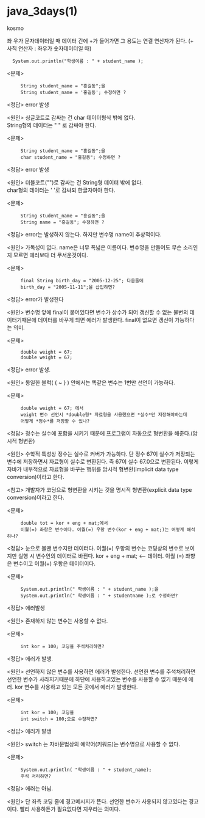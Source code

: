# java_3days(1)
kosmo


좌 우가 문자데이터일 때
데이터 간에 +가 들어가면 
그 용도는 연결 연산자가 된다.
(+ 사칙 연산자 : 좌우가 숫자데이터일 때)

      System.out.println("학생이름 : " + student_name );
      
		
		
<문제> 
     
		 String student_name = "홍길동";을
		 String student_name = '홍길동'; 수정하면 ?
		 
<정답>
error 발생

<원인>
싱글코트로 감싸는 건 char 데이터형식 밖에 없다.	
String형의 데이터는 " " 로 감싸야 한다.	

<문제> 
     
		 String student_name = "홍길동";을
		 char student_name = "홍길동"; 수정하면 ?
<정답>
 error 발생 
 
<원인>
더블코트("")로 감싸는 건 String형 데이터 밖에 없다.	
char형의 데이터는 ' '로 감싸되 한글자여야 한다.	

<문제> 

		 String student_name = "홍길동";을
		 String name = "홍길동"; 수정하면 ?
<정답>
		 error는 발생하지 않는다. 하지만 변수명 name이 추상적이다.
		 
<원인>
		 가독성이 없다. name은 너무 폭넓은 이름이다. 
		 변수명을 만들어도 무슨 소리인지 모르면 에러보다 더 무서운것이다.

<문제>
     
		 final String birth_day = "2005-12-25"; 다음줄에
		 birth_day = "2005-11-11";을 삽입하면?
<정답>
		 error가 발생한다	
		 
<원인>
		 변수명 앞에 final이 붙어있다면 변수가 상수가 되어 갱신할 수 없는 불변의 데이터기때문에
		 데이터를 바꾸게 되면 에러가 발생한다.
		 final이 없으면 갱신이 가능하다는 의미.

<문제>
     
		 double weight = 67;
		 double weight = 67;
<정답>
		 error 발생.
		 
<원인>
		 동일한 블럭( { ~ } ) 안에서는 똑같은 변수는 1번만 선언이 가능하다.

<문제>
     
		 double weight = 67; 에서
		 weight 변수 선언시 *double형* 자료형을 사용했으면 *실수*만 저장해야하는데
		 어떻게 *정수*를 저장할 수 있나?
<정답>
		 정수는 실수에 포함을 시키기 때문에 프로그램이 자동으로 형변환을 해준다.(암시적 형변환)
		 
<원인>
		 수학적 특성상 정수는 실수로 커버가 가능하다.
		 단 정수 67이 실수가 저장되는 변수에 저장하면서
		 자료형이 실수로 변환된다. 즉 67이 실수 67.0으로 변환된다.
		 이렇게 자바가 내부적으로 자료형을 바꾸는 행위를 
		 암시적 형변환(implicit data type conversion)이라고 한다.
		 
<참고> 개발자가 코딩으로 형변환을 시키는 것을 
		 명시적 형변환(explicit data type conversion)이라고 한다.
	
<문제>
     
		 double tot = kor + eng + mat;에서
		 이퀄(=) 좌항은 변수이다. 이퀄(=) 우항 변수(kor + eng + mat;)는 어떻게 해석하나?
     
<정답>
		 눈으로 볼땐 변수지만 데이터다. 
		 이퀄(=) 우항의 변수는 코딩상의 변수로 보이지만 실행 시 변수안의 데이터로 바뀐다.
		 kor + eng + mat;   <-- 데이터.
		 이퀄 (=) 좌향은 변수이고 이퀄(+) 우항은 데이터이다.
		 
 <문제>
 
		 System.out.println(" 학생이름 : " + student_name );을
		 System.out.println(" 학생이름 : " + studentname );로 수정하면?
 <정답>
		 에러발생	
		 
<원인>
		 존재하지 않는 변수는 사용할 수 없다.
		 
	
<문제>
     
		 int kor = 100; 코딩을 주석처리하면?
<정답>
		 에러가 발생.
		 
<원인>
		 선언하지 않은 변수를 사용하면 에러가 발생한다.
		 선언한 변수를 주석처리하면 선언한 변수가 사라지기때문에
		 하단에 사용하고있는 변수를 사용할 수 없기 때문에 에러.
     		 kor 변수를 사용하고 있는 모든 곳에서 에러가 발생한다.
		 
<문제> 

		 int kor = 100; 코딩을
		 int switch = 100;으로 수정하면?
<정답>
		 에러가 발생
		 
<원인>
		 switch 는 자바문법상의 예약어(키워드)는 변수명으로 사용할 수 없다.	 
		 

<문제>
		 
		 System.out.println( "학생이름 : " + student_name);
		 주석 처리하면?
		 
<정답>
		 에러는 아님.
		 
<원인>
		 단 좌측 코딩 줄에 경고메시지가 뜬다.
		 선언한 변수가 사용되지 않고있다는 경고이다. 
		 빨리 사용하든가 필요없다면 지우라는 의미다.
		 
 
		 
		 
		 
		 
